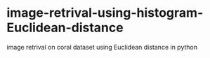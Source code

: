 # image-retrival-using-histogram-Euclidean-distance
image retrival on coral dataset using Euclidean distance in python
